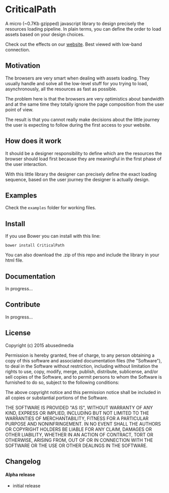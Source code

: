 # CriticalPath

A micro (~0.7Kb gzipped) javascript library to design precisely the resources loading pipeline. 
In plain terms, you can define the order to load assets based on your design choices.

Check out the effects on our [website](http://todo.to.it). Best viewed with low-band connection.


## Motivation

The browsers are very smart when dealing with assets loading. They usually handle and solve all the low-level stuff for you trying to load, asynchronously, all the resources as fast as possible.

The problem here is that the browsers are very optimistics about bandwidth and at the same time they totally ignore the page composition from the user point of view.

The result is that you cannot really make decisions about the little journey the user is expecting to follow during the first access to your website.



## How does it work

It should be a designer responsibility to define which are the resources the browser should load first because they are meaningful in the first phase of the user interaction.

With this little library the designer can precisely define the exact loading sequence, based on the user journey the designer is actually design.


## Examples

Check the ```examples``` folder for working files.


## Install

If you use Bower you can install with this line:

	bower install CriticalPath

You can also download the .zip of this repo and include the library in your html file.


## Documentation

In progress...


## Contribute

In progress...


## License

Copyright (c) 2015 abusedmedia

Permission is hereby granted, free of charge, to any person
obtaining a copy of this software and associated documentation
files (the "Software"), to deal in the Software without
restriction, including without limitation the rights to use,
copy, modify, merge, publish, distribute, sublicense, and/or sell
copies of the Software, and to permit persons to whom the
Software is furnished to do so, subject to the following
conditions:

The above copyright notice and this permission notice shall be
included in all copies or substantial portions of the Software.

THE SOFTWARE IS PROVIDED "AS IS", WITHOUT WARRANTY OF ANY KIND,
EXPRESS OR IMPLIED, INCLUDING BUT NOT LIMITED TO THE WARRANTIES
OF MERCHANTABILITY, FITNESS FOR A PARTICULAR PURPOSE AND
NONINFRINGEMENT. IN NO EVENT SHALL THE AUTHORS OR COPYRIGHT
HOLDERS BE LIABLE FOR ANY CLAIM, DAMAGES OR OTHER LIABILITY,
WHETHER IN AN ACTION OF CONTRACT, TORT OR OTHERWISE, ARISING
FROM, OUT OF OR IN CONNECTION WITH THE SOFTWARE OR THE USE OR
OTHER DEALINGS IN THE SOFTWARE.


## Changelog

#### Alpha release

- initial release